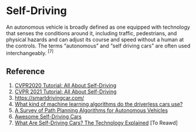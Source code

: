 # Self-Driving

An autonomous vehicle is broadly defined as one equipped with technology that senses the conditions around it, including traffic, pedestrians, and physical hazards and can adjust its course and speed without a human at the controls. The terms “autonomous” and “self driving cars” are often used interchangeably. <sup>[7]</sup>

## Reference
1. [CVPR2020 Tutorial: All About Self-Driving](http://www.allaboutselfdriving.com/)
2. [CVPR 2021 Tutorial: All About Self-Driving](https://cvpr2021.waabi.ai/)
3. https://smartdrivingcar.com/
4. [What kind of machine learning algorithms do the driverless cars use?](https://www.quora.com/What-kind-of-machine-learning-algorithms-do-the-driverless-cars-use)
5. [A Survey of Path Planning Algorithms for Autonomous Vehicles](https://cerv.aut.ac.nz/wp-content/uploads/2021/12/A-Survey-of-Path-Planning-Algorithms-for-Autonomous-Vehicles.pdf)
6. [Awesome Self-Driving Cars](https://github.com/daohu527/awesome-self-driving-car/blob/master/README.md)
7. [What Are Self-Driving Cars? The Technology Explained](https://www.forbes.com/sites/technology/article/self-driving-cars/?sh=44de59225e07) [To Reawd]
